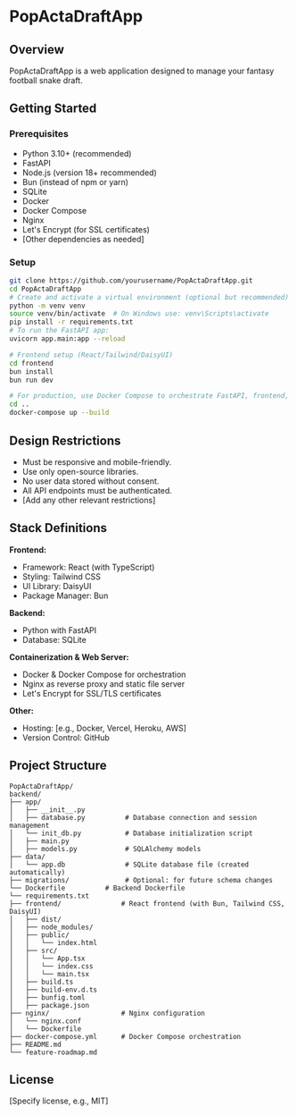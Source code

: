 # PopActaDraftApp

## Overview
PopActaDraftApp is a web application designed to manage your fantasy football snake draft.

## Getting Started

### Prerequisites
- Python 3.10+ (recommended)
- FastAPI
- Node.js (version 18+ recommended)
- Bun (instead of npm or yarn)
- SQLite
- Docker
- Docker Compose
- Nginx
- Let's Encrypt (for SSL certificates)
- [Other dependencies as needed]

### Setup
```bash
git clone https://github.com/yourusername/PopActaDraftApp.git
cd PopActaDraftApp
# Create and activate a virtual environment (optional but recommended)
python -m venv venv
source venv/bin/activate  # On Windows use: venv\Scripts\activate
pip install -r requirements.txt
# To run the FastAPI app:
uvicorn app.main:app --reload

# Frontend setup (React/Tailwind/DaisyUI)
cd frontend
bun install
bun run dev

# For production, use Docker Compose to orchestrate FastAPI, frontend, and Nginx:
cd ..
docker-compose up --build
```

## Design Restrictions
- Must be responsive and mobile-friendly.
- Use only open-source libraries.
- No user data stored without consent.
- All API endpoints must be authenticated.
- [Add any other relevant restrictions]

## Stack Definitions

**Frontend:**
- Framework: React (with TypeScript)
- Styling: Tailwind CSS
- UI Library: DaisyUI
- Package Manager: Bun

**Backend:**
- Python with FastAPI
- Database: SQLite

**Containerization & Web Server:**
- Docker & Docker Compose for orchestration
- Nginx as reverse proxy and static file server
- Let's Encrypt for SSL/TLS certificates

**Other:**
- Hosting: [e.g., Docker, Vercel, Heroku, AWS]
- Version Control: GitHub

## Project Structure

```
PopActaDraftApp/
backend/
├── app/
│   ├── __init__.py
│   ├── database.py          # Database connection and session management
│   └── init_db.py           # Database initialization script
│   ├── main.py
│   ├── models.py            # SQLAlchemy models
├── data/
│   └── app.db               # SQLite database file (created automatically)
├── migrations/              # Optional: for future schema changes
└── Dockerfile          # Backend Dockerfile
└── requirements.txt
├── frontend/               # React frontend (with Bun, Tailwind CSS, DaisyUI)
│   ├── dist/
│   ├── node_modules/
│   ├── public/
│   │   └── index.html
│   ├── src/
│   │   └── App.tsx
│   │   └── index.css
│   │   └── main.tsx
│   ├── build.ts
│   ├── build-env.d.ts
│   ├── bunfig.toml
│   ├── package.json
├── nginx/                  # Nginx configuration
│   └── nginx.conf
│   └── Dockerfile
├── docker-compose.yml      # Docker Compose orchestration
├── README.md
└── feature-roadmap.md
```

## License
[Specify license, e.g., MIT]
